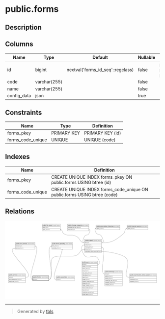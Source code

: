 # public.forms

## Description

## Columns

| Name        | Type         | Default                           | Nullable | Children                                                                                                                              |
| ----------- | ------------ | --------------------------------- | -------- | ------------------------------------------------------------------------------------------------------------------------------------- |
| id          | bigint       | nextval('forms_id_seq'::regclass) | false    | [public.form_service](public.form_service.md) [public.form_speciality](public.form_speciality.md) [public.reports](public.reports.md) |
| code        | varchar(255) |                                   | false    |                                                                                                                                       |
| name        | varchar(255) |                                   | false    |                                                                                                                                       |
| config_data | json         |                                   | true     |                                                                                                                                       |

## Constraints

| Name              | Type        | Definition       |
| ----------------- | ----------- | ---------------- |
| forms_pkey        | PRIMARY KEY | PRIMARY KEY (id) |
| forms_code_unique | UNIQUE      | UNIQUE (code)    |

## Indexes

| Name              | Definition                                                               |
| ----------------- | ------------------------------------------------------------------------ |
| forms_pkey        | CREATE UNIQUE INDEX forms_pkey ON public.forms USING btree (id)          |
| forms_code_unique | CREATE UNIQUE INDEX forms_code_unique ON public.forms USING btree (code) |

## Relations

![er](public.forms.svg)

---

> Generated by [tbls](https://github.com/k1LoW/tbls)
